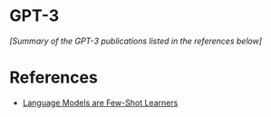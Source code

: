 # GPT-3
*[Summary of the GPT-3 publications listed in the references below]*

# References
- [Language Models are Few-Shot Learners](https://arxiv.org/abs/2005.14165v4)